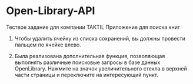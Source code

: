 # Open-Library-API
Тествое задание для компании TAKTIL
Приложение для поиска книг
1. Чтобы удалить ячейку из списка сохранений, вы должны провести пальцем по ячейке влево.

2. Была реализована дополнительная функция, позволяющая выполнять различные поисковые запросы в базе данных OpenLibrary. Нажмите на значок увеличительного стекла в верхней части страницы и переключите на интересующий пункт.
